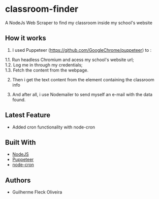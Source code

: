 # classroom-finder

A NodeJs Web Scraper to find my classroom inside my school's website

## How it works

1. I used Puppeteer (https://github.com/GoogleChrome/puppeteer) to : 

  1.1. Run headless Chromium and acess my school's website url; <br />
  1.2. Log me in through my credentials; <br />
  1.3. Fetch the content from the webpage. <br />

2. Then i get the text content from the element containing the classroom info

3. And after all, i use Nodemailer to send myself an e-mail with the data found.

## Latest Feature

* Added cron functionality with node-cron

## Built With

* [NodeJS](https://nodejs.org/en/)
* [Puppeteer](https://github.com/GoogleChrome/puppeteer)
* [node-cron](https://www.npmjs.com/package/node-cron)

## Authors

* Guilherme Fleck Oliveira
